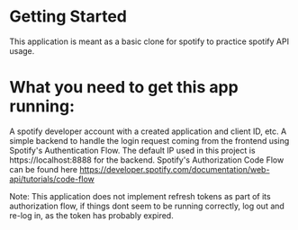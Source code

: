 # Getting Started
This application is meant as a basic clone for spotify to practice spotify API usage.

# What you need to get this app running:
A spotify developer account with a created application and client ID, etc.
A simple backend to handle the login request coming from the frontend using Spotify's Authentication Flow. The default IP used in this project is https://localhost:8888 for the backend. Spotify's Authorization Code Flow can be found here https://developer.spotify.com/documentation/web-api/tutorials/code-flow

Note: This application does not implement refresh tokens as part of its authorization flow, if things dont seem to be running correctly, log out and re-log in, as the token has probably expired.
